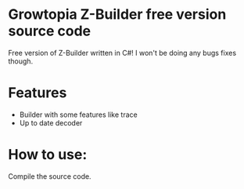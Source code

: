 # Growtopia Z-Builder free version source code
Free version of Z-Builder written in C#! I won't be doing any bugs fixes though.
# Features
- Builder with some features like trace<br/>
- Up to date decoder
# How to use:
Compile the source code.
